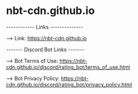 # nbt-cdn.github.io #
------------ Links --------------

--> Link: https://nbt-cdn.github.io

------- Discord Bot Links -------

--> Bot Terms of Use: https://nbt-cdn.github.io/discord/rating_bot/terms_of_use.html

--> Bot Privacy Policy: https://nbt-cdn.github.io/discord/rating_bot/privacy_policy.html
